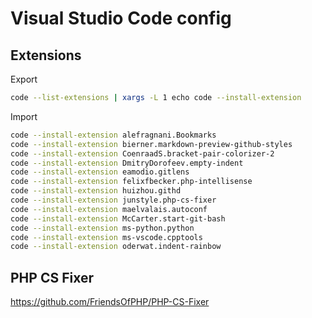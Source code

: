 # Visual Studio Code config

## Extensions

Export
```bash
code --list-extensions | xargs -L 1 echo code --install-extension
```

Import
```bash
code --install-extension alefragnani.Bookmarks
code --install-extension bierner.markdown-preview-github-styles
code --install-extension CoenraadS.bracket-pair-colorizer-2
code --install-extension DmitryDorofeev.empty-indent
code --install-extension eamodio.gitlens
code --install-extension felixfbecker.php-intellisense
code --install-extension huizhou.githd
code --install-extension junstyle.php-cs-fixer
code --install-extension maelvalais.autoconf
code --install-extension McCarter.start-git-bash
code --install-extension ms-python.python
code --install-extension ms-vscode.cpptools
code --install-extension oderwat.indent-rainbow
```

## PHP CS Fixer

https://github.com/FriendsOfPHP/PHP-CS-Fixer
